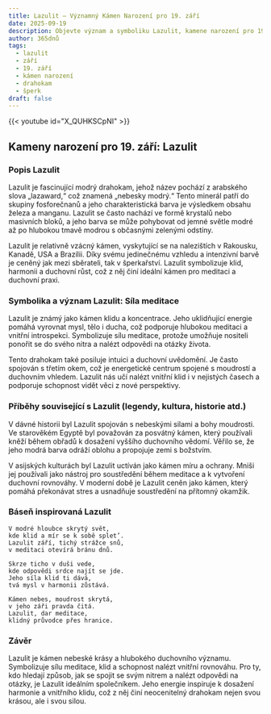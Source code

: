 ```yaml
---
title: Lazulit – Významný Kámen Narození pro 19. září
date: 2025-09-19
description: Objevte význam a symboliku Lazulit, kamene narození pro 19. září, který symbolizuje Síla meditace. Přečtěte si legendy a inspirující příběhy.
author: 365dnů
tags:
  - lazulit
  - září
  - 19. září
  - kámen narození
  - drahokam
  - šperk
draft: false
---
```


{{< youtube id="X_QUHKSCpNI" >}}

## Kameny narození pro 19. září: Lazulit

### Popis Lazulit

Lazulit je fascinující modrý drahokam, jehož název pochází z arabského slova „lazaward,“ což znamená „nebesky modrý.“ Tento minerál patří do skupiny fosforečnanů a jeho charakteristická barva je výsledkem obsahu železa a manganu. Lazulit se často nachází ve formě krystalů nebo masivních bloků, a jeho barva se může pohybovat od jemné světle modré až po hlubokou tmavě modrou s občasnými zelenými odstíny.

Lazulit je relativně vzácný kámen, vyskytující se na nalezištích v Rakousku, Kanadě, USA a Brazílii. Díky svému jedinečnému vzhledu a intenzivní barvě je ceněný jak mezi sběrateli, tak v šperkařství. Lazulit symbolizuje klid, harmonii a duchovní růst, což z něj činí ideální kámen pro meditaci a duchovní praxi.

### Symbolika a význam Lazulit: Síla meditace

Lazulit je známý jako kámen klidu a koncentrace. Jeho uklidňující energie pomáhá vyrovnat mysl, tělo i ducha, což podporuje hlubokou meditaci a vnitřní introspekci. Symbolizuje sílu meditace, protože umožňuje nositeli ponořit se do svého nitra a nalézt odpovědi na otázky života.

Tento drahokam také posiluje intuici a duchovní uvědomění. Je často spojován s třetím okem, což je energetické centrum spojené s moudrostí a duchovním vhledem. Lazulit nás učí nalézt vnitřní klid i v nejistých časech a podporuje schopnost vidět věci z nové perspektivy.

### Příběhy související s Lazulit (legendy, kultura, historie atd.)

V dávné historii byl Lazulit spojován s nebeskými silami a bohy moudrosti. Ve starověkém Egyptě byl považován za posvátný kámen, který používali kněží během obřadů k dosažení vyššího duchovního vědomí. Věřilo se, že jeho modrá barva odráží oblohu a propojuje zemi s božstvím.

V asijských kulturách byl Lazulit uctíván jako kámen míru a ochrany. Mniši jej používali jako nástroj pro soustředění během meditace a k vytvoření duchovní rovnováhy. V moderní době je Lazulit ceněn jako kámen, který pomáhá překonávat stres a usnadňuje soustředění na přítomný okamžik.

### Báseň inspirovaná Lazulit

```
V modré hloubce skrytý svět,  
kde klid a mír se k sobě splet’.  
Lazulit září, tichý strážce snů,  
v meditaci otevírá bránu dnů.

Skrze ticho v duši vede,  
kde odpovědi srdce najít se jde.  
Jeho síla klid ti dává,  
tvá mysl v harmonii zůstává.

Kámen nebes, moudrost skrytá,  
v jeho záři pravda čitá.  
Lazulit, dar meditace,  
klidný průvodce přes hranice.
```

### Závěr

Lazulit je kámen nebeské krásy a hlubokého duchovního významu. Symbolizuje sílu meditace, klid a schopnost nalézt vnitřní rovnováhu. Pro ty, kdo hledají způsob, jak se spojit se svým nitrem a nalézt odpovědi na otázky, je Lazulit ideálním společníkem. Jeho energie inspiruje k dosažení harmonie a vnitřního klidu, což z něj činí neocenitelný drahokam nejen svou krásou, ale i svou silou.